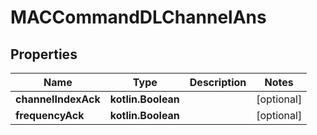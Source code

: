 
# MACCommandDLChannelAns

## Properties
Name | Type | Description | Notes
------------ | ------------- | ------------- | -------------
**channelIndexAck** | **kotlin.Boolean** |  |  [optional]
**frequencyAck** | **kotlin.Boolean** |  |  [optional]



